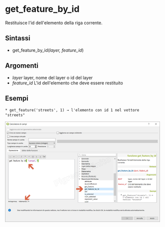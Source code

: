 # get_feature_by_id

Restituisce l'id dell'elemento della riga corrente.

## Sintassi

* get_feature_by_id(*layer, feature_id*)

## Argomenti

* *layer* layer, nome del layer o id del layer
* *feature_id* L'id dell'elemento che deve essere restituito



## Esempi
```
* get_feature('streets', 1) → l'elemento con id 1 nel vettore "streets"
```

![](/img/record_e_attributi/get_feature_by_id1.png)